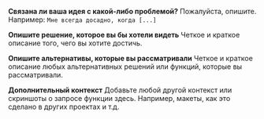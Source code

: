 ﻿---
name: ✨ Запрос новой функциональности
about: Предложите идею для этого проекта
title: ''
labels: ''
assignees: ''

---

**Связана ли ваша идея с какой-либо проблемой?**
Пожалуйста, опишите. Например: `Мне всегда досадно, когда [...]`

**Опишите решение, которое вы бы хотели видеть**
Четкое и краткое описание того, чего вы хотите достичь.

**Опишите альтернативы, которые вы рассматривали**
Четкое и краткое описание любых альтернативных решений или функций, которые вы рассматривали.

**Дополнительный контекст**
Добавьте любой другой контекст или скриншоты о запросе функции здесь. Например, макеты, как это сделано в других проектах и т.д.